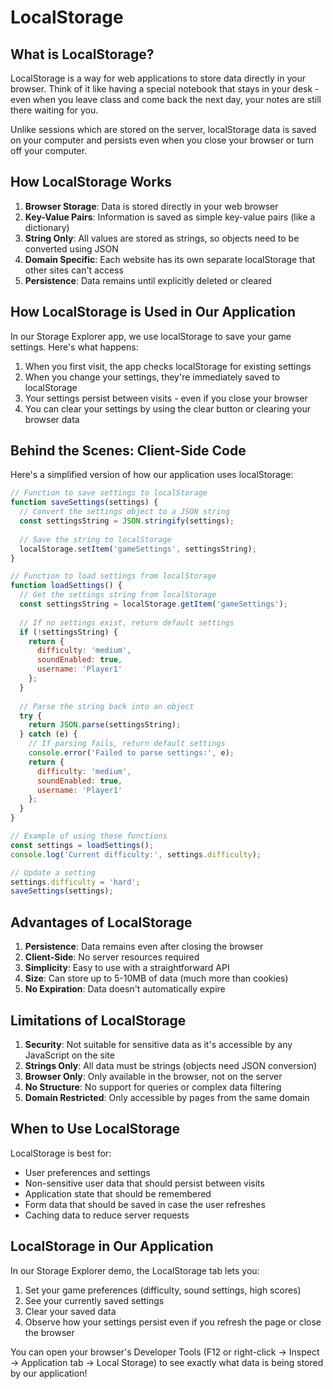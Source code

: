 # LocalStorage

## What is LocalStorage?

LocalStorage is a way for web applications to store data directly in your browser. Think of it like having a special notebook that stays in your desk - even when you leave class and come back the next day, your notes are still there waiting for you.

Unlike sessions which are stored on the server, localStorage data is saved on your computer and persists even when you close your browser or turn off your computer.

## How LocalStorage Works

1. **Browser Storage**: Data is stored directly in your web browser
2. **Key-Value Pairs**: Information is saved as simple key-value pairs (like a dictionary)
3. **String Only**: All values are stored as strings, so objects need to be converted using JSON
4. **Domain Specific**: Each website has its own separate localStorage that other sites can't access
5. **Persistence**: Data remains until explicitly deleted or cleared

## How LocalStorage is Used in Our Application

In our Storage Explorer app, we use localStorage to save your game settings. Here's what happens:

1. When you first visit, the app checks localStorage for existing settings
2. When you change your settings, they're immediately saved to localStorage
3. Your settings persist between visits - even if you close your browser
4. You can clear your settings by using the clear button or clearing your browser data

## Behind the Scenes: Client-Side Code

Here's a simplified version of how our application uses localStorage:

```javascript
// Function to save settings to localStorage
function saveSettings(settings) {
  // Convert the settings object to a JSON string
  const settingsString = JSON.stringify(settings);
  
  // Save the string to localStorage
  localStorage.setItem('gameSettings', settingsString);
}

// Function to load settings from localStorage
function loadSettings() {
  // Get the settings string from localStorage
  const settingsString = localStorage.getItem('gameSettings');
  
  // If no settings exist, return default settings
  if (!settingsString) {
    return {
      difficulty: 'medium',
      soundEnabled: true,
      username: 'Player1'
    };
  }
  
  // Parse the string back into an object
  try {
    return JSON.parse(settingsString);
  } catch (e) {
    // If parsing fails, return default settings
    console.error('Failed to parse settings:', e);
    return {
      difficulty: 'medium',
      soundEnabled: true,
      username: 'Player1'
    };
  }
}

// Example of using these functions
const settings = loadSettings();
console.log('Current difficulty:', settings.difficulty);

// Update a setting
settings.difficulty = 'hard';
saveSettings(settings);
```

## Advantages of LocalStorage

1. **Persistence**: Data remains even after closing the browser
2. **Client-Side**: No server resources required
3. **Simplicity**: Easy to use with a straightforward API
4. **Size**: Can store up to 5-10MB of data (much more than cookies)
5. **No Expiration**: Data doesn't automatically expire

## Limitations of LocalStorage

1. **Security**: Not suitable for sensitive data as it's accessible by any JavaScript on the site
2. **Strings Only**: All data must be strings (objects need JSON conversion)
3. **Browser Only**: Only available in the browser, not on the server
4. **No Structure**: No support for queries or complex data filtering
5. **Domain Restricted**: Only accessible by pages from the same domain

## When to Use LocalStorage

LocalStorage is best for:
- User preferences and settings
- Non-sensitive user data that should persist between visits
- Application state that should be remembered
- Form data that should be saved in case the user refreshes
- Caching data to reduce server requests

## LocalStorage in Our Application

In our Storage Explorer demo, the LocalStorage tab lets you:
1. Set your game preferences (difficulty, sound settings, high scores)
2. See your currently saved settings
3. Clear your saved data
4. Observe how your settings persist even if you refresh the page or close the browser

You can open your browser's Developer Tools (F12 or right-click → Inspect → Application tab → Local Storage) to see exactly what data is being stored by our application!